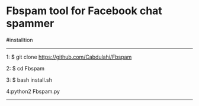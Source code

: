 # Fbspam tool for Facebook chat spammer
#installtion 

-----------------------------------------------------------


1: $ git clone https://github.com/Cabdulahi/Fbspam

2: $ cd Fbspam

3: $ bash install.sh

4:python2 Fbspam.py

----------------------------
